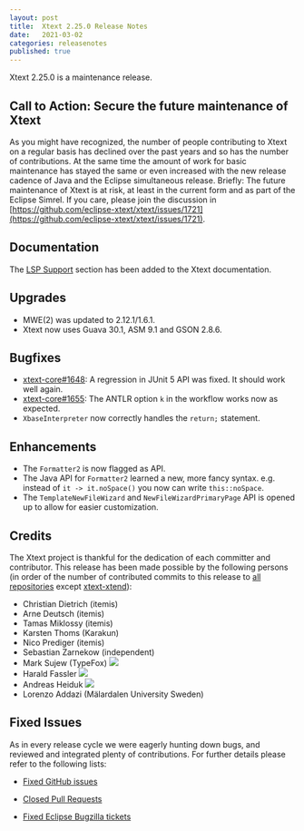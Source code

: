 ```yaml
---
layout: post
title:  Xtext 2.25.0 Release Notes
date:   2021-03-02
categories: releasenotes
published: true
---
```


Xtext 2.25.0 is a maintenance release.

## Call to Action: Secure the future maintenance of Xtext

As you might have recognized, the number of people contributing to Xtext on a regular basis has declined over the past years and so has the number of contributions. At the same time the amount of work for basic maintenance has stayed the same or even increased with the new release cadence of Java and the Eclipse simultaneous release. Briefly: The future maintenance of Xtext is at risk, at least in the current form and as part of the Eclipse Simrel. If you care, please join the discussion in [https://github.com/eclipse-xtext/xtext/issues/1721](https://github.com/eclipse-xtext/xtext/issues/1721).

## Documentation

The [LSP Support](https://www.eclipse.dev/Xtext/documentation/340_lsp_support.html) section has been added to the Xtext documentation.

## Upgrades

* MWE(2) was updated to 2.12.1/1.6.1.
* Xtext now uses Guava 30.1, ASM 9.1 and GSON 2.8.6.

## Bugfixes

* [xtext-core#1648](https://github.com/eclipse/xtext-core/issues/1648): A regression in JUnit 5 API was fixed. It should work well again.
* [xtext-core#1655](https://github.com/eclipse/xtext-core/issues/1655): The ANTLR option `k` in the workflow works now as expected.
* `XbaseInterpreter` now correctly handles the `return;` statement.

## Enhancements

* The `Formatter2` is now flagged as API.
* The Java API for `Formatter2` learned a new, more fancy syntax. e.g. instead of `it -> it.noSpace()` you now can write `this::noSpace`.
* The `TemplateNewFileWizard` and `NewFileWizardPrimaryPage` API is opened up to allow for easier customization.

## Credits

The Xtext project is thankful for the dedication of each committer and contributor. This release has been made possible by the following persons (in order of the number of contributed commits to this release to [all repositories](https://github.com/eclipse/xtext#repositories) except [xtext-xtend](https://github.com/eclipse/xtext-xtend)):

- Christian Dietrich (itemis)
- Arne Deutsch (itemis)
- Tamas Miklossy (itemis)
- Karsten Thoms (Karakun)
- Nico Prediger (itemis)
- Sebastian Zarnekow (independent)
- Mark Sujew (TypeFox) ![](https://img.shields.io/badge/-first%20time%20contributor-green.svg)
- Harald Fassler ![](https://img.shields.io/badge/-first%20time%20contributor-green.svg)
- Andreas Heiduk ![](https://img.shields.io/badge/-first%20time%20contributor-green.svg)
- Lorenzo Addazi (Mälardalen University Sweden)

## Fixed Issues

As in every release cycle we were eagerly hunting down bugs, and reviewed and integrated plenty of contributions. For further details please refer to the following lists:

* [Fixed GitHub issues](https://github.com/search?utf8=%E2%9C%93&q=is%3Aissue+milestone%3ARelease_2.25+is%3Aclosed+repo%3Aeclipse%2Fxtext+repo%3Aeclipse%2Fxtext-core+repo%3Aeclipse%2Fxtext-lib+repo%3Aeclipse%2Fxtext-extras+repo%3Aeclipse%2Fxtext-eclipse+repo%3Aeclipse%2Fxtext-idea+repo%3Aeclipse%2Fxtext-web+repo%3Aeclipse%2Fxtext-maven+repo%3Aeclipse%2Fxtext-xtend&type=Issues&ref=searchresults)

* [Closed Pull Requests](https://github.com/search?utf8=%E2%9C%93&q=is%3Apr+milestone%3ARelease_2.25+is%3Aclosed+repo%3Aeclipse%2Fxtext+repo%3Aeclipse%2Fxtext-core+repo%3Aeclipse%2Fxtext-lib+repo%3Aeclipse%2Fxtext-extras+repo%3Aeclipse%2Fxtext-eclipse+repo%3Aeclipse%2Fxtext-idea+repo%3Aeclipse%2Fxtext-web+repo%3Aeclipse%2Fxtext-maven+repo%3Aeclipse%2Fxtext-xtend&type=Issues&ref=searchresults)

* [Fixed Eclipse Bugzilla tickets](https://bugs.eclipse.org/bugs/buglist.cgi?bug_status=RESOLVED&bug_status=VERIFIED&bug_status=CLOSED&classification=Modeling&classification=Tools&columnlist=product%2Ccomponent%2Cassigned_to%2Cbug_status%2Cresolution%2Cshort_desc%2Cchangeddate%2Ckeywords&f0=OP&f1=OP&f3=CP&f4=CP&known_name=Xtext%202.25&list_id=16618269&product=TMF&product=Xtend&query_based_on=Xtext%202.25&query_format=advanced&status_whiteboard=v2.25&status_whiteboard_type=allwordssubstr)
